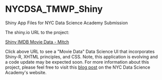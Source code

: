 # NYCDSA_TMWP_Shiny
Shiny App Files for NYC Data Science Academy Submission

The shiny.io URL to the project:

[Shiny IMDB Movie Data - Mitch](https://themitchworkspro.shinyapps.io/tmwp_shiny_app_-_imdb/)

Click above URL to see a "Movie Data" Data Science UI that incorporates Shiny-R, XHTML principles, and CSS.  Note, this application is evolving and a code update may be expected soon.  For more information about this project, please feel free to visit this [blog post](https://nycdatascience.com/blog/student-works/imdb-runtime-vs-success/) on the NYC Data Science Academy's website.
